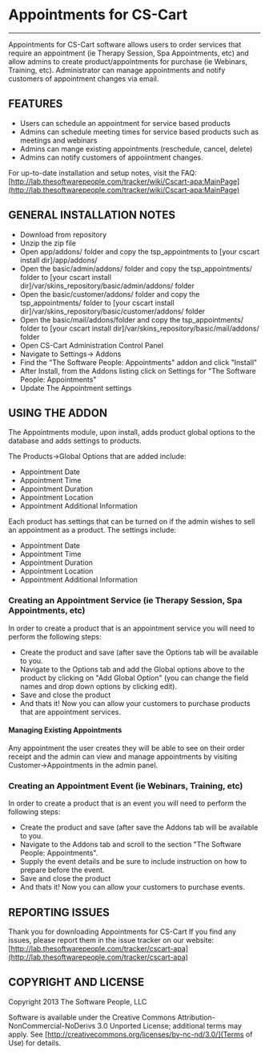 # Appointments for CS-Cart
-------
Appointments for CS-Cart software allows users to order services that require an appointment (ie Therapy Session, Spa Appointments, etc) and allow admins to create product/appointments for purchase (ie Webinars, Training, etc). Administrator can manage appointments and notify customers of appointment changes via email.

## FEATURES

* Users can schedule an appointment for service based products
* Admins can schedule meeting times for service based products such as meetings and webinars
* Admins can mange existing appointments (reschedule, cancel, delete)
* Admins can notify customers of appoiintment changes.

For up-to-date installation and setup notes, visit the FAQ:
[http://lab.thesoftwarepeople.com/tracker/wiki/Cscart-apa:MainPage](http://lab.thesoftwarepeople.com/tracker/wiki/Cscart-apa:MainPage)


## GENERAL INSTALLATION NOTES

* Download from repository
* Unzip the zip file
* Open app/addons/ folder and copy the tsp_appointments to [your cscart install dir]/app/addons/
* Open the basic/admin/addons/ folder and copy the tsp_appointments/ folder to [your cscart install dir]/var/skins_repository/basic/admin/addons/ folder
* Open the basic/customer/addons/ folder and copy the tsp_appointments/ folder to [your cscart install dir]/var/skins_repository/basic/customer/addons/ folder
* Open the basic/mail/addons/folder and copy the tsp_appointments/ folder to [your cscart install dir]/var/skins_repository/basic/mail/addons/ folder
* Open CS-Cart Administration Control Panel
* Navigate to Settings-> Addons
* Find the "The Software People: Appointments" addon and click "Install"
* After Install, from the Addons listing click on Settings for "The Software People: Appointments"
* Update The Appointment settings

## USING THE ADDON

The Appointments module, upon install, adds product global options to the database and adds settings to products.

The Products->Global Options that are added include:

* Appointment Date
* Appointment Time
* Appointment Duration
* Appointment Location
* Appointment Additional Information

Each product has settings that can be turned on if the admin wishes to sell an appointment as a product. The settings include:

* Appointment Date
* Appointment Time
* Appointment Duration
* Appointment Location
* Appointment Additional Information

### Creating an Appointment Service (ie Therapy Session, Spa Appointments, etc)

In order to create a product that is an appointment service you will need to perform the following steps:

* Create the product and save (after save the Options tab will be available to you.
* Navigate to the Options tab and add the Global options above to the product by clicking on "Add Global Option" (you can change the field names and drop down options by clicking edit).
* Save and close the product
* And thats it! Now you can allow your customers to purchase products that are appointment services.

#### Managing Existing Appointments

Any appointment the user creates they will be able to see on their order receipt and the admin can view and manage appointments by visiting Customer->Appointments in the admin panel.

### Creating an Appointment Event (ie Webinars, Training, etc)

In order to create a product that is an event you will need to perform the following steps:

* Create the product and save (after save the Addons tab will be available to you.
* Navigate to the Addons tab and scroll to the section "The Software People: Appointments".
* Supply the event details and be sure to include instruction on how to prepare before the event.
* Save and close the product
* And thats it! Now you can allow your customers to purchase events.


## REPORTING ISSUES

Thank you for downloading Appointments for CS-Cart
If you find any issues, please report them in the issue tracker on our website:
[http://lab.thesoftwarepeople.com/tracker/cscart-apa](http://lab.thesoftwarepeople.com/tracker/cscart-apa)

## COPYRIGHT AND LICENSE

Copyright 2013 The Software People, LLC

Software is available under the Creative Commons Attribution-NonCommercial-NoDerivs 3.0 Unported License; additional terms may apply. See [http://creativecommons.org/licenses/by-nc-nd/3.0/](Terms of Use) for details.